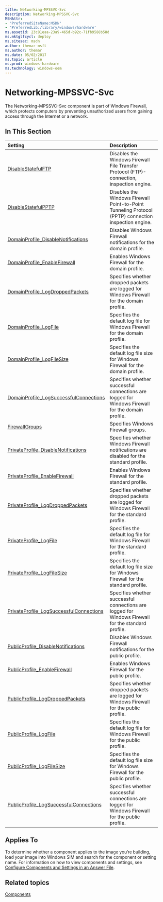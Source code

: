 ```yaml
---
title: Networking-MPSSVC-Svc
description: Networking-MPSSVC-Svc
MSHAttr:
- 'PreferredSiteName:MSDN'
- 'PreferredLib:/library/windows/hardware'
ms.assetid: 23c81eaa-23a9-465d-b92c-71fb9588b58d
ms.mktglfcycl: deploy
ms.sitesec: msdn
author: themar-msft
ms.author: themar
ms.date: 05/02/2017
ms.topic: article
ms.prod: windows-hardware
ms.technology: windows-oem
---
```

# Networking-MPSSVC-Svc

The Networking-MPSSVC-Svc component is part of Windows Firewall, which protects computers by preventing unauthorized users from gaining access through the Internet or a network.

## In This Section

| Setting                 | Description                                                                           |
|:------------------------|:--------------------------------------------------------------------------------------|
|[DisableStatefulFTP](networking-mpssvc-svc-disablestatefulftp.md)|Disables the Windows Firewall File Transfer Protocol (FTP)-connection, inspection engine.|
|[DisableStatefulPPTP](networking-mpssvc-svc-disablestatefulpptp.md)|Disables the Windows Firewall Point-to-Point Tunneling Protocol (PPTP) connection inspection engine.|
|[DomainProfile_DisableNotifications](networking-mpssvc-svc-domainprofile-disablenotifications.md)|Disables Windows Firewall notifications for the domain profile.|
|[DomainProfile_EnableFirewall](networking-mpssvc-svc-domainprofile-enablefirewall.md)|Enables Windows Firewall for the domain profile.|
|[DomainProfile_LogDroppedPackets](networking-mpssvc-svc-domainprofile-logdroppedpackets.md)|Specifies whether dropped packets are logged for Windows Firewall for the domain profile.|
|[DomainProfile_LogFile](networking-mpssvc-svc-domainprofile-logfile.md)|Specifies the default log file for Windows Firewall for the domain profile.|
|[DomainProfile_LogFileSize](networking-mpssvc-svc-domainprofile-logfilesize.md)|Specifies the default log file size for Windows Firewall for the domain profile.|
|[DomainProfile_LogSuccessfulConnections](networking-mpssvc-svc-domainprofile-logsuccessfulconnections.md)|Specifies whether successful connections are logged for Windows Firewall for the domain profile.|
|[FirewallGroups](networking-mpssvc-svc-firewallgroups.md)|Specifies Windows Firewall groups.|
|[PrivateProfile_DisableNotifications](networking-mpssvc-svc-privateprofile-disablenotifications.md)|Specifies whether Windows Firewall notifications are disabled for the standard profile.|
|[PrivateProfile_EnableFirewall](networking-mpssvc-svc-privateprofile-enablefirewall.md)|Enables Windows Firewall for the standard profile.|
|[PrivateProfile_LogDroppedPackets](networking-mpssvc-svc-privateprofile-logdroppedpackets.md)|Specifies whether dropped packets are logged for Windows Firewall for the standard profile.|
|[PrivateProfile_LogFile](networking-mpssvc-svc-privateprofile-logfile.md)|Specifies the default log file for Windows Firewall for the standard profile.|
|[PrivateProfile_LogFileSize](networking-mpssvc-svc-privateprofile-logfilesize.md)|Specifies the default log file size for Windows Firewall for the standard profile.|
|[PrivateProfile_LogSuccessfulConnections](networking-mpssvc-svc-privateprofile-logsuccessfulconnections.md)|Specifies whether successful connections are logged for Windows Firewall for the standard profile.|
|[PublicProfile_DisableNotifications](networking-mpssvc-svc-publicprofile-disablenotifications.md)|Disables Windows Firewall notifications for the public profile.|
|[PublicProfile_EnableFirewall](networking-mpssvc-svc-publicprofile-enablefirewall.md)|Enables Windows Firewall for the public profile.|
|[PublicProfile_LogDroppedPackets](networking-mpssvc-svc-publicprofile-logdroppedpackets.md)|Specifies whether dropped packets are logged for Windows Firewall for the public profile.|
|[PublicProfile_LogFile](networking-mpssvc-svc-publicprofile-logfile.md)|Specifies the default log file for Windows Firewall for the public profile.|
|[PublicProfile_LogFileSize](networking-mpssvc-svc-publicprofile-logfilesize.md)|Specifies the default log file size for Windows Firewall for the public profile.|
|[PublicProfile_LogSuccessfulConnections](networking-mpssvc-svc-publicprofile-logsuccessfulconnections.md)|Specifies whether successful connections are logged for Windows Firewall for the public profile.|

## Applies To

To determine whether a component applies to the image you’re building, load your image into Windows SIM and search for the component or setting name. For information on how to view components and settings, see [Configure Components and Settings in an Answer File](https://docs.microsoft.com/en-us/windows-hardware/customize/desktop/wsim/configure-components-and-settings-in-an-answer-file).

## Related topics

[Components](components-b-unattend.md)
